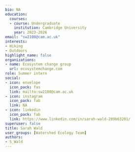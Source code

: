 ```yaml
--- 
bio: NA
education:
  courses:
  - course: Undergraduate
    institution: Cambridge University
    year: 2023-2026
email: "sw2108@cam.ac.uk"
interests:
- Hiking
- Outdoors
highlight_name: false
organizations:
- name: Ecosystem change group
  url: ecosystemchange.com
role: Summer intern
social:
- icon: envelope
  icon_pack: fas
  link: mailto:sw2108@cam.ac.uk
- icon: instagram
  icon_pack: fab
  link: NA
- icon: linkedin
  icon_pack: fab
  link: https://www.linkedin.com/in/sarah-wald-289b63201/
superuser: false
title: Sarah Wald
user_groups: [Watershed Ecology Team]
authors:
- S_Wald
---
```









